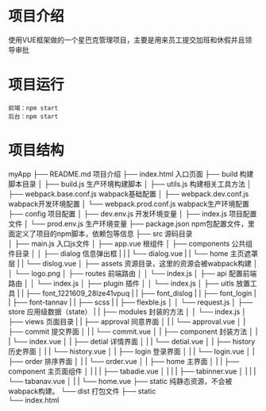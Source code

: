 # 项目介绍
  使用VUE框架做的一个星巴克管理项目，主要是用来员工提交加班和休假并且领导审批
# 项目运行
  ```
  前端：npm start 
  后台：npm start
  ```
# 项目结构
 myApp
  ├── README.md            项目介绍
  ├── index.html           入口页面
  ├── build              构建脚本目录
  │  ├── build.js            生产环境构建脚本
  │  ├── utils.js            构建相关工具方法
  │  ├── webpack.base.conf.js      wabpack基础配置
  │  ├── webpack.dev.conf.js       wabpack开发环境配置
  │  └── webpack.prod.conf.js      wabpack生产环境配置
  ├── config             项目配置
  │  ├── dev.env.js           开发环境变量
  │  ├── index.js            项目配置文件
  │  └── prod.env.js           生产环境变量
  ├── package.json          npm包配置文件，里面定义了项目的npm脚本，依赖包等信息
  ├── src               源码目录  
  │  ├── main.js             入口js文件
  │  ├── app.vue             根组件
  │  ├── components           公共组件目录
  │  │  ├── dialog          信息弹出框
  |  |  |   └── dialog.vue
  |  |  └── home           主页遮罩层
  |  |         └── dislog.vue
  │  ├── assets             资源目录，这里的资源会被wabpack构建
  │  │    └── logo.png
  │  ├── routes             前端路由
  │  │  └── index.js
  │  ├── api             配置前端路由
  │  │  └── index.js
  │  ├── plugin             插件
  │  │  └── index.js
  │  ├── uitls             放置工具
  |  |  ├── font_1221609_28lze41vpuq
  |  |  ├── font_dislog
  |  |  ├── font_login
  |  |  ├── font-tannav
  |  |  ├── scss
  |  |  ├── flexble.js
  │  │  └── request.js
  │  ├── store              应用级数据（state）
  |  |  ├── modules         封装的方法
  │  │  └── index.js
  │  ├── views              页面目录
  |  |  ├── approval          同意界面
  │  |  |  └── approval.vue
  │  |  ├── commit            提交界面
  │  |  |  └── commit.vue
  │  |  ├── component         封装方法
  │  |  |  └── index.vue
  │  |  ├── detial            详情界面
  │  |  |  └── detial.vue
  │  |  ├── history           历史界面
  │  |  |  └── history.vue
  │  |  ├── login             登录界面
  │  |  |  └── login.vue
  │  |  ├── order             排序界面
  │  |  |  └── order.vue
  │  |  ├── home              主界面
  │  |  |  ├── component      主页面组件
  │  |  |  |  ├── tabadie.vue
  │  |  |  |  ├── tabinner.vue
  │  |  |  |  └── tabanav.vue
  │  |  |  └── home.vue
  ├── static             纯静态资源，不会被wabpack构建。
  └── dist               打包文件
     ├── static            
     └── index.html     
#
